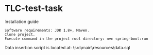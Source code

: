 # TLC-test-task

Installation guide

    Software requirements: JDK 1.8+, Maven.
    Clone project.
    Execute command in the project root directory: mvn spring-boot:run

Data insertion script is located at: \src\main\resources\data.sql

